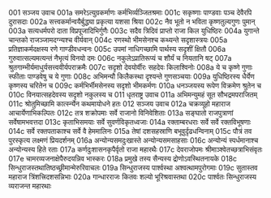 001  सञ्जय उवाच
001a समरेऽत्युग्रकर्माणः कर्मभिर्व्यञ्जितश्रमाः
001c सकृष्णाः पाण्डवाः पञ्च देवैरपि दुरासदाः
002a सत्त्वकर्मान्वयैर्बुद्ध्या प्रकृत्या यशसा श्रिया
002c नैव भूतो न भविता कृष्णतुल्यगुणः पुमान्
003a सत्यधर्मपरो दाता विप्रपूजादिभिर्गुणैः
003c सदैव त्रिदिवं प्राप्तो राजा किल युधिष्ठिरः
004a युगान्ते चान्तको राजञ्जामदग्न्यश्च वीर्यवान्
004c रणस्थो भीमसेनश्च कथ्यन्ते सदृशास्त्रयः
005a प्रतिज्ञाकर्मदक्षस्य रणे गाण्डीवधन्वनः
005c उपमां नाधिगच्छामि पार्थस्य सदृशीं क्षितौ
006a गुरुवात्सल्यमत्यन्तं नैभृत्यं विनयो दमः
006c नकुलेऽप्रातिरूप्यं च शौर्यं च नियतानि षट्
007a श्रुतगाम्भीर्यमाधुर्यसत्त्ववीर्यपराक्रमैः
007c सदृशो देवयोर्वीरः सहदेवः किलाश्विनोः
008a ये च कृष्णे गुणाः स्फीताः पाण्डवेषु च ये गुणाः
008c अभिमन्यौ किलैकस्था दृश्यन्ते गुणसञ्चयाः
009a युधिष्ठिरस्य धैर्येण कृष्णस्य चरितेन च
009c कर्मभिर्भीमसेनस्य सदृशो भीमकर्मणः
010a धनञ्जयस्य रूपेण विक्रमेण श्रुतेन च
010c विनयात्सहदेवस्य सदृशो नकुलस्य च
011  धृतराष्ट्र उवाच
011a अभिमन्युमहं सूत सौभद्रमपराजितम्
011c श्रोतुमिच्छामि कार्त्स्न्येन कथमायोधने हतः
012  सञ्जय उवाच
012a चक्रव्यूहो महाराज आचार्येणाभिकल्पितः
012c तत्र शक्रोपमाः सर्वे राजानो विनिवेशिताः
013a सङ्घातो राजपुत्राणां सर्वेषामभवत्तदा
013c कृताभिसमयाः सर्वे सुवर्णविकृतध्वजाः
014a रक्ताम्बरधराः सर्वे सर्वे रक्तविभूषणाः
014c सर्वे रक्तपताकाश्च सर्वे वै हेममालिनः
015a तेषां दशसहस्राणि बभूवुर्दृढधन्विनाम्
015c पौत्रं तव पुरस्कृत्य लक्ष्मणं प्रियदर्शनम्
016a अन्योन्यसमदुःखास्ते अन्योन्यसमसाहसाः
016c अन्योन्यं स्पर्धमानाश्च अन्योन्यस्य हिते रताः
017a कर्णदुःशासनकृपैर्वृतो राजा महारथैः
017c देवराजोपमः श्रीमाञ्श्वेतच्छत्राभिसंवृतः
017e चामरव्यजनाक्षेपैरुदयन्निव भास्करः
018a प्रमुखे तस्य सैन्यस्य द्रोणोऽवस्थितनायके
018c सिन्धुराजस्तथातिष्ठच्छ्रीमान्मेरुरिवाचलः
019a सिन्धुराजस्य पार्श्वस्था अश्वत्थामपुरोगमाः
019c सुतास्तव महाराज त्रिंशत्त्रिदशसन्निभाः
020a गान्धारराजः कितवः शल्यो भूरिश्रवास्तथा
020c पार्श्वतः सिन्धुराजस्य व्यराजन्त महारथाः

